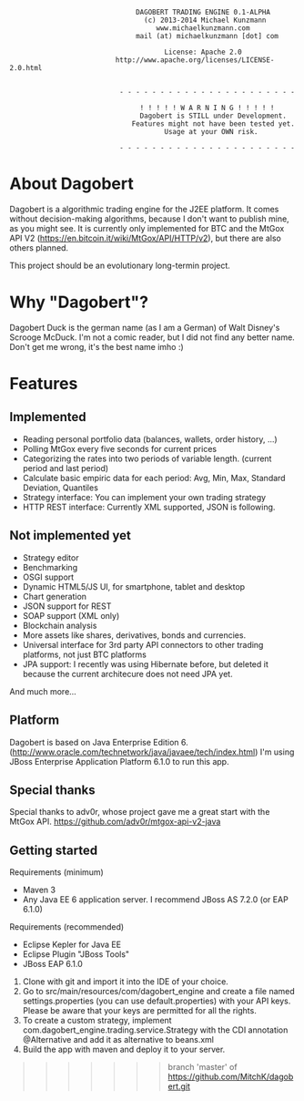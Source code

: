 

                                   DAGOBERT TRADING ENGINE 0.1-ALPHA
                                     (c) 2013-2014 Michael Kunzmann
                                        www.michaelkunzmann.com
								   mail (at) michaelkunzmann [dot] com
								  
								  	      License: Apache 2.0
                              http://www.apache.org/licenses/LICENSE-2.0.html
                             
                             
                               - - - - - - - - - - - - - - - - - - - - - - 
                             	   
                             	    ! ! ! ! ! W A R N I N G ! ! ! ! !
                             	    Dagobert is STILL under Development. 
                             	  Features might not have been tested yet.
                             	          Usage at your OWN risk.
                             	          
                               - - - - - - - - - - - - - - - - - - - - - - 
								  
								  
About Dagobert			  
=========================
Dagobert is a algorithmic trading engine for the J2EE platform. It comes without decision-making algorithms, because I don't want to publish mine, as you might see. 
It is currently only implemented for BTC and the MtGox API V2 (https://en.bitcoin.it/wiki/MtGox/API/HTTP/v2), but there are also others planned.

This project should be an evolutionary long-termin project.

Why "Dagobert"?
=========================
Dagobert Duck is the german name (as I am a German) of Walt Disney's Scrooge McDuck. I'm not a comic reader, but I did not find any better name. Don't get me wrong, it's the best name imho :)

Features
=========================

Implemented
-----------
 * Reading personal portfolio data (balances, wallets, order history, ...)
 * Polling MtGox every five seconds for current prices
 * Categorizing the rates into two periods of variable length. (current period and last period)
 * Calculate basic empiric data for each period: Avg, Min, Max, Standard Deviation, Quantiles
 * Strategy interface: You can implement your own trading strategy
 * HTTP REST interface: Currently XML supported, JSON is following.
 
Not implemented yet
----------------------------------------------------------
 * Strategy editor
 * Benchmarking
 * OSGI support
 * Dynamic HTML5/JS UI, for smartphone, tablet and desktop
 * Chart generation
 * JSON support for REST
 * SOAP support (XML only)
 * Blockchain analysis
 * More assets like shares, derivatives, bonds and currencies.
 * Universal interface for 3rd party API connectors to other trading platforms, not just BTC platforms
 * JPA support: I recently was using Hibernate before, but deleted it because the current architecure does not need JPA yet.

And much more...

Platform
--------------
Dagobert is based on Java Enterprise Edition 6. (http://www.oracle.com/technetwork/java/javaee/tech/index.html)
I'm using JBoss Enterprise Application Platform 6.1.0 to run this app.

Special thanks
--------------
Special thanks to adv0r, whose project gave me a great start with the MtGox API.
https://github.com/adv0r/mtgox-api-v2-java


Getting started
-----------------

Requirements (minimum)
 * Maven 3
 * Any Java EE 6 application server. I recommend JBoss AS 7.2.0 (or EAP 6.1.0)
 
 Requirements (recommended)
 * Eclipse Kepler for Java EE
 * Eclipse Plugin "JBoss Tools"
 * JBoss EAP 6.1.0
 

 1. Clone with git and import it into the IDE of your choice.
 2. Go to src/main/resources/com/dagobert_engine and create a file named settings.properties (you can use default.properties) with your API keys. Please be aware that your keys are permitted for all the rights. 
 3. To create a custom strategy, implement com.dagobert_engine.trading.service.Strategy with the CDI annotation @Alternative and add it as alternative to beans.xml
 4. Build the app with maven and deploy it to your server.

>>>>>>> branch 'master' of https://github.com/MitchK/dagobert.git
